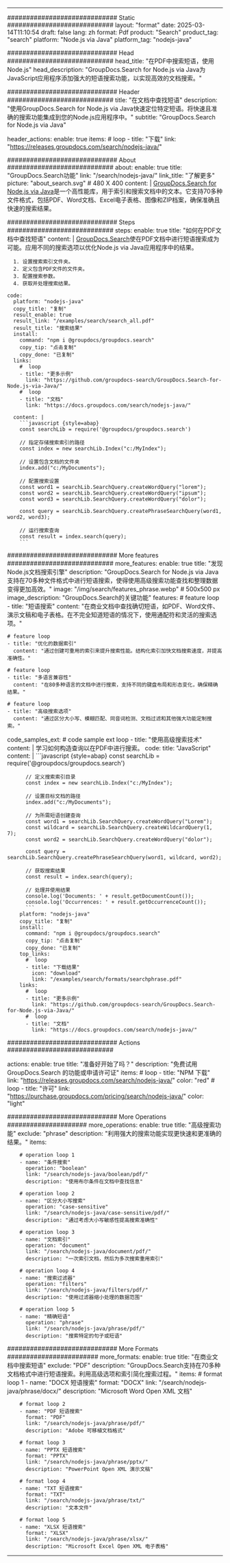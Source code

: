 
---
############################# Static ############################
layout: "format"
date:  2025-03-14T11:10:54
draft: false
lang: zh
format: Pdf
product: "Search"
product_tag: "search"
platform: "Node.js via Java"
platform_tag: "nodejs-java"

############################# Head ############################
head_title: "在PDF中搜索短语，使用Node.js"
head_description: "GroupDocs.Search for Node.js via Java为JavaScript应用程序添加强大的短语搜索功能，以实现高效的文档搜索。"

############################# Header ############################
title: "在文档中查找短语" 
description: "使用GroupDocs.Search for Node.js via Java快速定位特定短语。将快速且准确的搜索功能集成到您的Node.js应用程序中。"
subtitle: "GroupDocs.Search for Node.js via Java" 

header_actions:
  enable: true
  items:
    #  loop
    - title: "下载"
      link: "https://releases.groupdocs.com/search/nodejs-java/"
      
############################# About ############################
about:
    enable: true
    title: "GroupDocs.Search功能"
    link: "/search/nodejs-java/"
    link_title: "了解更多"
    picture: "about_search.svg" # 480 X 400
    content: |
       [GroupDocs.Search for Node.js via Java](/search/nodejs-java/)是一个高性能库，用于索引和搜索文档中的文本。它支持70多种文件格式，包括PDF、Word文档、Excel电子表格、图像和ZIP档案，确保准确且快速的搜索结果。

############################# Steps ############################
steps:
    enable: true
    title: "如何在PDF文档中查找短语"
    content: |
      [GroupDocs.Search](/search/nodejs-java/)使在PDF文档中进行短语搜索成为可能。应用不同的搜索选项以优化Node.js via Java应用程序中的结果。
      
      1. 设置搜索索引文件夹。
      2. 定义包含PDF文件的文件夹。
      3. 配置搜索参数。
      4. 获取并处理搜索结果。
   
    code:
      platform: "nodejs-java"
      copy_title: "复制"
      result_enable: true
      result_link: "/examples/search/search_all.pdf"
      result_title: "搜索结果"
      install:
        command: "npm i @groupdocs/groupdocs.search"
        copy_tip: "点击复制"
        copy_done: "已复制"
      links:
        #  loop
        - title: "更多示例"
          link: "https://github.com/groupdocs-search/GroupDocs.Search-for-Node.js-via-Java/"
        #  loop
        - title: "文档"
          link: "https://docs.groupdocs.com/search/nodejs-java/"
          
      content: |
        ```javascript {style=abap}
        const searchLib = require('@groupdocs/groupdocs.search')

        // 指定存储搜索索引的路径
        const index = new searchLib.Index("c:/MyIndex");

        // 设置包含文档的文件夹
        index.add("c:/MyDocuments");

        // 配置搜索设置
        const word1 = searchLib.SearchQuery.createWordQuery("lorem");
        const word2 = searchLib.SearchQuery.createWordQuery("ipsum");
        const word3 = searchLib.SearchQuery.createWordQuery("dolor");

        const query = searchLib.SearchQuery.createPhraseSearchQuery(word1, word2, word3);

        // 运行搜索查询
        const result = index.search(query);
        ```            

############################# More features ############################
more_features:
  enable: true
  title: "发现Node.js文档搜索引擎"
  description: "GroupDocs.Search for Node.js via Java支持在70多种文件格式中进行短语搜索，使得使用高级搜索功能查找和整理数据变得更加高效。"
  image: "/img/search/features_phrase.webp" # 500x500 px
  image_description: "GroupDocs.Search的关键功能"
  features:
    # feature loop
    - title: "短语搜索"
      content: "在商业文档中查找确切短语，如PDF、Word文件、演示文稿和电子表格。在不完全知道短语的情况下，使用通配符和灵活的搜索选项。"

    # feature loop
    - title: "优化的数据索引"
      content: "通过创建可重用的索引来提升搜索性能。结构化索引加快文档搜索速度，并提高准确性。"

    # feature loop
    - title: "多语言兼容性"
      content: "在80多种语言的文档中进行搜索，支持不同的键盘布局和形态变化，确保精确结果。"

    # feature loop
    - title: "高级搜索选项"
      content: "通过区分大小写、模糊匹配、同音词检测、文档过滤和其他强大功能定制搜索。"
      
  code_samples_ext:
    # code sample ext loop
    - title: "使用高级搜索技术"
      content: |
        学习如何构造查询以在PDF中进行搜索。
      code:
        title: "JavaScript"
        content: |
          ```javascript {style=abap}
          const searchLib = require('@groupdocs/groupdocs.search')
          
          // 定义搜索索引目录
          const index = new searchLib.Index("c:/MyIndex");
              
          // 设置目标文档的路径
          index.add("c:/MyDocuments");

          // 为所需短语创建查询
          const word1 = searchLib.SearchQuery.createWordQuery("Lorem");
          const wildcard = searchLib.SearchQuery.createWildcardQuery(1, 7);
          const word2 = searchLib.SearchQuery.createWordQuery("dolor");

          const query = searchLib.SearchQuery.createPhraseSearchQuery(word1, wildcard, word2);

          // 获取搜索结果
          const result = index.search(query);
          
          // 处理并使用结果
          console.log('Documents: ' + result.getDocumentCount());
          console.log('Occurrences: ' + result.getOccurrenceCount());
          ```
        platform: "nodejs-java"
        copy_title: "复制"
        install:
          command: "npm i @groupdocs/groupdocs.search"
          copy_tip: "点击复制"
          copy_done: "已复制"
        top_links:
          #  loop
          - title: "下载结果"
            icon: "download"
            link: "/examples/search/formats/searchphrase.pdf"
        links:
          #  loop
          - title: "更多示例"
            link: "https://github.com/groupdocs-search/GroupDocs.Search-for-Node.js-via-Java/"
          #  loop
          - title: "文档"
            link: "https://docs.groupdocs.com/search/nodejs-java/"
            

            


############################# Actions ############################

actions:
  enable: true
  title: "准备好开始了吗？"
  description: "免费试用 GroupDocs.Search 的功能或申请许可证"
  items:
    #  loop
    - title: "NPM 下载"
      link: "https://releases.groupdocs.com/search/nodejs-java/"
      color: "red"
        #  loop
    - title: "许可"
      link: "https://purchase.groupdocs.com/pricing/search/nodejs-java/"
      color: "light"


############################# More Operations #####################
more_operations:
    enable: true
    title: "高级搜索功能"
    exclude: "phrase"
    description: "利用强大的搜索功能实现更快速和更准确的结果。"
    items: 
          
        # operation loop 1
        - name: "条件搜索"
          operation: "boolean"
          link: "/search/nodejs-java/boolean/pdf/"
          description: "使用布尔条件在文档中查找信息"

        # operation loop 2
        - name: "区分大小写搜索"
          operation: "case-sensitive"
          link: "/search/nodejs-java/case-sensitive/pdf/"
          description: "通过考虑大小写敏感性提高搜索准确性"

        # operation loop 3
        - name: "文档索引"
          operation: "document"
          link: "/search/nodejs-java/document/pdf/"
          description: "一次索引文档，然后为多次搜索重用索引"

        # operation loop 4
        - name: "搜索过滤器"
          operation: "filters"
          link: "/search/nodejs-java/filters/pdf/"
          description: "使用过滤器缩小处理的数据范围"

        # operation loop 5
        - name: "精确短语"
          operation: "phrase"
          link: "/search/nodejs-java/phrase/pdf/"
          description: "搜索特定的句子或短语"
          
        
          
############################# More Formats ########################
more_formats:
    enable: true
    title: "在商业文档中搜索短语"
    exclude: "PDF"
    description: "GroupDocs.Search支持在70多种文档格式中进行短语搜索。利用高级选项和索引简化搜索过程。"
    items: 
        # format loop 1
        - name: "DOCX 短语搜索"
          format: "DOCX"
          link: "/search/nodejs-java/phrase/docx/"
          description: "Microsoft Word Open XML 文档"
          
        # format loop 2
        - name: "PDF 短语搜索"
          format: "PDF"
          link: "/search/nodejs-java/phrase/pdf/"
          description: "Adobe 可移植文档格式"
          
        # format loop 3
        - name: "PPTX 短语搜索"
          format: "PPTX"
          link: "/search/nodejs-java/phrase/pptx/"
          description: "PowerPoint Open XML 演示文稿"

        # format loop 4
        - name: "TXT 短语搜索"
          format: "TXT"
          link: "/search/nodejs-java/phrase/txt/"
          description: "文本文件"
          
        # format loop 5
        - name: "XLSX 短语搜索"
          format: "XLSX"
          link: "/search/nodejs-java/phrase/xlsx/"
          description: "Microsoft Excel Open XML 电子表格"
  

---